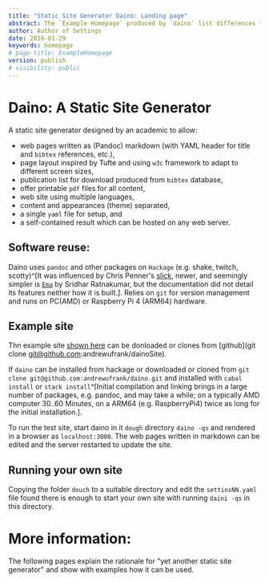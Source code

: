 ```yaml
---
title: "Static Site Generator Daino: Landing page" 
abstract: The `Example Homepage` produced by `daino` list differences to other SSG and gives rationale for its design. It points to the source and how to use it to run your own web site.
author: Author of Settings
date: 2010-01-29
keywords: homepage
# page-title: ExampleHomepage
version: publish
# visibility: public
---
```


#  Daino: A Static Site Generator 
<!-- copy of the ReadMe.md file shown in github -->

A static site generator designed by an academic to allow: 

- web pages written as (Pandoc) markdown (with YAML header for title and `bibtex` references, etc.),
- page layout inspired by Tufte and using `w3c` framework to adapt to different screen sizes,
- publication list for download produced from `bibtex` database,
- offer printable `pdf` files for all content,
- web site using multiple languages,
- content and appearances (theme) separated,
- a single `yaml` file for setup, and 
- a self-contained result which can be hosted on any web server.

## Software reuse:
Daino uses  `pandoc` and other packages on `Hackage` (e.g. shake, twitch, scotty)^[It was influenced by Chris Penner's [slick](https://github.com/ChrisPenner/slick#readme), newer, and seemingly simpler is [`Ema`](`https://github.com/srid/ema`) by  Sridhar Ratnakumar, but the documentation did not detail its features neither how it is built.].
Relies on `git` for version management and runs on PC(AMD) or Raspberry Pi 4 (ARM64) hardware.

## Example site
Thn example site [shown here](daino.gerastree.at) can be donloaded or clones   from [github](git clone git@github.com:andrewufrank/dainoSite). 

If `daino` can be installed from hackage or downloaded or cloned  from `git clone git@github.com:andrewufrank/daino.git` and installed with `cabal install` or `stack install`^[Initial compilation and linking brings in a large number of packages, e.g. pandoc, and may take a while; on a typically AMD computer 30..60 Minutes, on a ARM64 (e.g. RaspberryPi4) twice as long for the initial installation.].

To run the test site, start daino in it `dough` directory  `daino -qs`  and rendered in a browser as `localhost:3000`. The web pages written in markdown can be edited and the server restarted to update the site.

## Running your own site
Copying the folder `douch` to a suitable directory and edit the `settinsNN.yaml` file found there is enough to start your own site with running `daini -qs` in this directory.  

# More information: 

The following pages explain the rationale for "yet another static site generator" and show with examples how it can be used. 